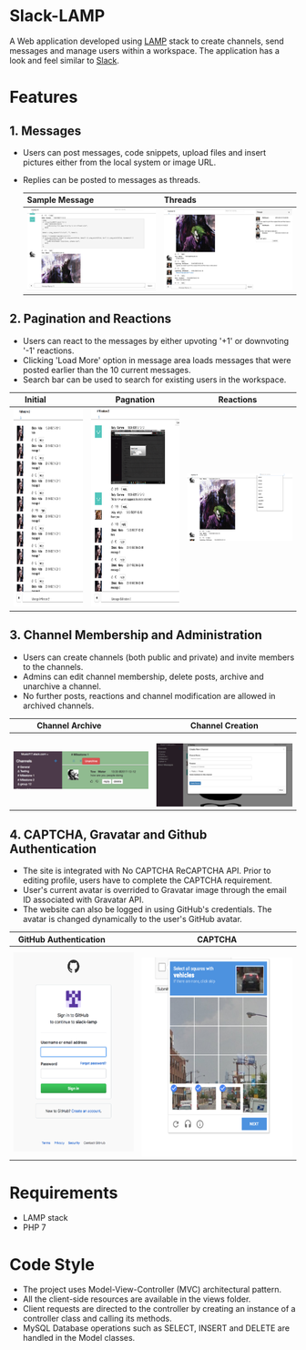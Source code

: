 # Slack-LAMP
A Web application developed using [LAMP](https://en.wikipedia.org/wiki/LAMP_(software_bundle)) stack to create channels, send messages and manage users within a workspace. The application has a look and feel similar to [Slack](https://slack.com/).

# Features
## 1. Messages
- Users can post messages, code snippets, upload files and insert pictures either from the local system or image URL.
- Replies can be posted to messages as threads.

  | Sample Message                                             | Threads                                                    |
  |------------------------------------------------------------|------------------------------------------------------------|
  | <img src="./resources/message_1.png" width="500"/>        | <img src="./resources/message_2.png" width="500"/>      |
  
## 2. Pagination and Reactions
- Users can react to the messages by either upvoting '+1' or downvoting '-1' reactions.
- Clicking 'Load More' option in message area loads messages that were posted earlier than the 10 current messages.
- Search bar can be used to search for existing users in the workspace.

| Initial                                       |  Pagnation                                    | Reactions              |
|-----------------------------------------------|-----------------------------------------------|------------------------|
|<img src="./resources/pag_1.png" height="350"/>|<img src="./resources/pag_2.png" height="350"/>|<img src="./resources/reaction_1.png" width="350"/>| 

## 3. Channel Membership and Administration
- Users can create channels (both public and private) and invite members to the channels.
- Admins can edit channel membership, delete posts, archive and unarchive a channel.
- No further posts, reactions and channel modification are allowed in archived channels.

| Channel Archive                                                    |  Channel Creation                                     |
|-------------------------------------------------------------|--------------------------------------------------------------|
|<img src="./resources/archive.png" width="500"/>  |  <img src="./resources/create_channel.png" width="500"/> | 

## 4. CAPTCHA, Gravatar and Github Authentication
- The site is integrated with No CAPTCHA ReCAPTCHA API. Prior to editing profile, users have to complete the CAPTCHA requirement.
- User's current avatar is overrided to Gravatar image through the email ID associated with Gravatar API.
- The website can also be logged in using GitHub's credentials. The avatar is changed dynamically to the user's GitHub avatar.

| GitHub Authentication                                       | CAPTCHA                                                      |
|-------------------------------------------------------------|--------------------------------------------------------------|
|<img src="./resources/github.png" height="350"/>  |  <img src="./resources/recaptcha.png" height="350"/> | 

# Requirements
- LAMP stack
- PHP 7

# Code Style
- The project uses Model-View-Controller (MVC) architectural pattern.
- All the client-side resources are available in the views folder.
- Client requests are directed to the controller by creating an instance of a controller class and calling its methods.
- MySQL Database operations such as SELECT, INSERT and DELETE are handled in the Model classes.


